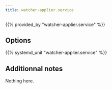 ```yaml
---
title: watcher-applier.service
---
```


{{% provided_by "watcher-applier.service" %}}

## Options

{{% systemd_unit "watcher-applier.service" %}}

## Additionnal notes

Nothing here.